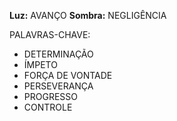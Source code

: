 **Luz:** AVANÇO
**Sombra:** NEGLIGÊNCIA

PALAVRAS-CHAVE:
- DETERMINAÇÃO
- ÍMPETO
- FORÇA DE VONTADE
- PERSEVERANÇA
- PROGRESSO
- CONTROLE